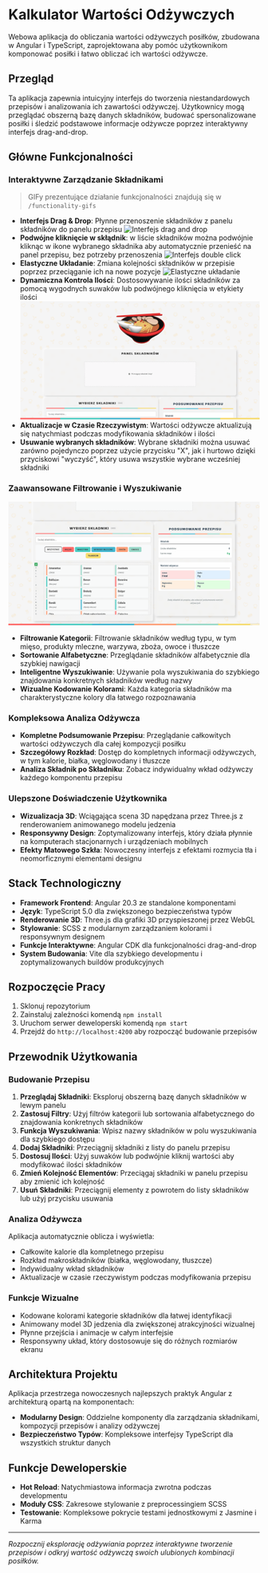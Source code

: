 # Kalkulator Wartości Odżywczych

Webowa aplikacja do obliczania wartości odżywczych posiłków, zbudowana w Angular i TypeScript, zaprojektowana aby pomóc użytkownikom komponować posiłki i łatwo obliczać ich wartości odżywcze.

## Przegląd

Ta aplikacja zapewnia intuicyjny interfejs do tworzenia niestandardowych przepisów i analizowania ich zawartości odżywczej. Użytkownicy mogą przeglądać obszerną bazę danych składników, budować spersonalizowane posiłki i śledzić podstawowe informacje odżywcze poprzez interaktywny interfejs drag-and-drop.

## Główne Funkcjonalności

### Interaktywne Zarządzanie Składnikami

> GIFy prezentujące działanie funkcjonalności znajdują się w `/functionality-gifs`

- **Interfejs Drag & Drop**: Płynne przenoszenie składników z panelu składników do panelu przepisu
![Interfejs drag and drop](/functionality-gifs/Dodawanie-skladnikow-drag-n-drop.gif)
- **Podwójne kliknięcie w skłądnik**: w liście składników można podwójnie kliknąc w ikone wybranego składnika aby automatycznie przenieść na panel przepisu, bez potrzeby przenoszenia
![Interfejs double click](/functionality-gifs/Dodawanie-skladnikow-double-click.gif)
- **Elastyczne Układanie**: Zmiana kolejności składników w przepisie poprzez przeciąganie ich na nowe pozycje
![Elastyczne układanie](/functionality-gifs/Przestawianie-skladnikow-i-usuwanie.gif)
- **Dynamiczna Kontrola Ilości**: Dostosowywanie ilości składników za pomocą wygodnych suwaków lub podwójnego kliknięcia w etykiety ilości
![Dynamiczna kontrola ilości](/functionality-gifs/Aktualizacja-wartosci-po-zmianach-gramatury.gif)
- **Aktualizacje w Czasie Rzeczywistym**: Wartości odżywcze aktualizują się natychmiast podczas modyfikowania składników i ilości
- **Usuwanie wybranych składników**: Wybrane składniki można usuwać zarówno pojedynczo poprzez użycie przycisku "X", jak i hurtowo dzięki przyciskowi "wyczyść", który usuwa wszystkie wybrane wcześniej składniki 

### Zaawansowane Filtrowanie i Wyszukiwanie
![Filtrowanie i wyszukiwanie](/functionality-gifs/Filtrowanie-skladnikow.gif)
- **Filtrowanie Kategorii**: Filtrowanie składników według typu, w tym mięso, produkty mleczne, warzywa, zboża, owoce i tłuszcze
- **Sortowanie Alfabetyczne**: Przeglądanie składników alfabetycznie dla szybkiej nawigacji
- **Inteligentne Wyszukiwanie**: Używanie pola wyszukiwania do szybkiego znajdowania konkretnych składników według nazwy
- **Wizualne Kodowanie Kolorami**: Każda kategoria składników ma charakterystyczne kolory dla łatwego rozpoznawania

### Kompleksowa Analiza Odżywcza
- **Kompletne Podsumowanie Przepisu**: Przeglądanie całkowitych wartości odżywczych dla całej kompozycji posiłku
- **Szczegółowy Rozkład**: Dostęp do kompletnych informacji odżywczych, w tym kalorie, białka, węglowodany i tłuszcze
- **Analiza Składnik po Składniku**: Zobacz indywidualny wkład odżywczy każdego komponentu przepisu

### Ulepszone Doświadczenie Użytkownika
- **Wizualizacja 3D**: Wciągająca scena 3D napędzana przez Three.js z renderowaniem animowanego modelu jedzenia
- **Responsywny Design**: Zoptymalizowany interfejs, który działa płynnie na komputerach stacjonarnych i urządzeniach mobilnych
- **Efekty Matowego Szkła**: Nowoczesny interfejs z efektami rozmycia tła i neomorficznymi elementami designu

## Stack Technologiczny

- **Framework Frontend**: Angular 20.3 ze standalone komponentami
- **Język**: TypeScript 5.0 dla zwiększonego bezpieczeństwa typów
- **Renderowanie 3D**: Three.js dla grafiki 3D przyspieszonej przez WebGL
- **Stylowanie**: SCSS z modularnym zarządzaniem kolorami i responsywnym designem
- **Funkcje Interaktywne**: Angular CDK dla funkcjonalności drag-and-drop
- **System Budowania**: Vite dla szybkiego developmentu i zoptymalizowanych buildów produkcyjnych

## Rozpoczęcie Pracy

1. Sklonuj repozytorium
2. Zainstaluj zależności komendą `npm install`
3. Uruchom serwer deweloperski komendą `npm start`
4. Przejdź do `http://localhost:4200` aby rozpocząć budowanie przepisów

## Przewodnik Użytkowania

### Budowanie Przepisu
1. **Przeglądaj Składniki**: Eksploruj obszerną bazę danych składników w lewym panelu
2. **Zastosuj Filtry**: Użyj filtrów kategorii lub sortowania alfabetycznego do znajdowania konkretnych składników
3. **Funkcja Wyszukiwania**: Wpisz nazwy składników w polu wyszukiwania dla szybkiego dostępu
4. **Dodaj Składniki**: Przeciągnij składniki z listy do panelu przepisu
5. **Dostosuj Ilości**: Użyj suwaków lub podwójnie kliknij wartości aby modyfikować ilości składników
6. **Zmień Kolejność Elementów**: Przeciągaj składniki w panelu przepisu aby zmienić ich kolejność
7. **Usuń Składniki**: Przeciągnij elementy z powrotem do listy składników lub użyj przycisku usuwania

### Analiza Odżywcza
Aplikacja automatycznie oblicza i wyświetla:
- Całkowite kalorie dla kompletnego przepisu
- Rozkład makroskładników (białka, węglowodany, tłuszcze)
- Indywidualny wkład składników
- Aktualizacje w czasie rzeczywistym podczas modyfikowania przepisu

### Funkcje Wizualne
- Kodowane kolorami kategorie składników dla łatwej identyfikacji
- Animowany model 3D jedzenia dla zwiększonej atrakcyjności wizualnej
- Płynne przejścia i animacje w całym interfejsie
- Responsywny układ, który dostosowuje się do różnych rozmiarów ekranu

## Architektura Projektu

Aplikacja przestrzega nowoczesnych najlepszych praktyk Angular z architekturą opartą na komponentach:

- **Modularny Design**: Oddzielne komponenty dla zarządzania składnikami, kompozycji przepisów i analizy odżywczej
- **Bezpieczeństwo Typów**: Kompleksowe interfejsy TypeScript dla wszystkich struktur danych

## Funkcje Deweloperskie

- **Hot Reload**: Natychmiastowa informacja zwrotna podczas developmentu
- **Moduły CSS**: Zakresowe stylowanie z preprocessingiem SCSS
- **Testowanie**: Kompleksowe pokrycie testami jednostkowymi z Jasmine i Karma

---

*Rozpocznij eksplorację odżywiania poprzez interaktywne tworzenie przepisów i odkryj wartość odżywczą swoich ulubionych kombinacji posiłków.*
